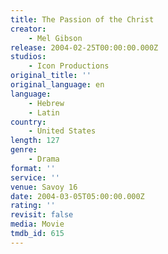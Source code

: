 ```yaml
---
title: The Passion of the Christ
creator:
    - Mel Gibson
release: 2004-02-25T00:00:00.000Z
studios:
    - Icon Productions
original_title: ''
original_language: en
language:
    - Hebrew
    - Latin
country:
    - United States
length: 127
genre:
    - Drama
format: ''
service: ''
venue: Savoy 16
date: 2004-03-05T05:00:00.000Z
rating: ''
revisit: false
media: Movie
tmdb_id: 615
---
```



